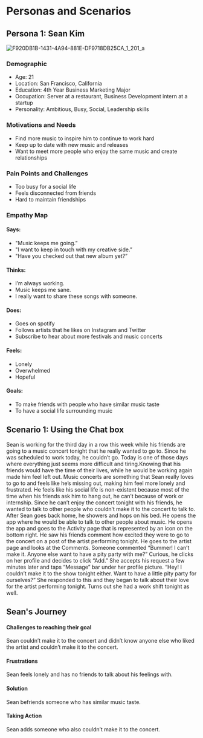 # Personas and Scenarios 

## Persona 1: Sean Kim 
![F920DB1B-1431-4A94-881E-DF9718DB25CA_1_201_a](https://user-images.githubusercontent.com/62866389/81170240-2e49d380-8f4f-11ea-8b3b-841bfd8f4ae9.jpeg)

### Demographic
- Age: 21
- Location: San Francisco, California
- Education: 4th Year Business Marketing Major 
- Occupation: Server at a restaurant, Business Development intern at a startup 
- Personality: Ambitious, Busy, Social, Leadership skills 
### Motivations and Needs
- Find more music to inspire him to continue to work hard 
- Keep up to date with new music and releases 
- Want to meet more people who enjoy the same music and create relationships 
### Pain Points and Challenges
- Too busy for a social life
- Feels disconnected from friends
- Hard to maintain friendships
### Empathy Map
#### Says:
- "Music keeps me going.”
- "I want to keep in touch with my creative side.” 
- "Have you checked out that new album yet?” 

#### Thinks:
- I’m always working. 
- Music keeps me sane. 
- I really want to share these songs with someone. 
#### Does:
- Goes on spotify
- Follows artists that he likes on Instagram and Twitter 
- Subscribe to hear about more festivals and music concerts 
#### Feels:
- Lonely 
- Overwhelmed 
- Hopeful 
#### Goals:
- To make friends with people who have similar music taste
- To have a social life surrounding music

## Scenario 1: Using the Chat box 
Sean is working for the third day in a row this week while his friends are going to a music concert tonight that he really wanted to go to. Since he was scheduled to work today, he couldn’t go. Today is one of those days where everything just seems more difficult and tiring.Knowing that his friends would have the time of their lives, while he would be working again made him feel left out. Music concerts are something that Sean really loves to go to and feels like he’s missing out, making him feel more lonely and frustrated. He feels like his social life is non-existent because most of the time when his friends ask him to hang out, he can’t because of work or internship. Since he can’t enjoy the concert tonight with his friends, he wanted to talk to other people who couldn’t make it to the concert to talk to. After Sean goes back home, he showers and hops on his bed. He opens the app where he would be able to talk to other people about music. He opens the app and goes to the Activity page that is represented by an icon on the bottom right. He saw his friends comment how excited they were to go to the concert on a post of the artist performing tonight. He goes to the artist page and looks at the Comments. Someone commented “Bummer! I can’t make it. Anyone else want to have a pity party with me?”  Curious, he clicks on her profile and decides to click “Add.” She accepts his request a few minutes later and taps “Message” bar under her profile picture. “Hey! I couldn’t make it to the show tonight either. Want to have a little pity party for ourselves?” She responded to this and they began to talk about their love for the artist performing tonight. Turns out she had a work shift tonight as well. 

## Sean's Journey 
#### Challenges to reaching their goal
Sean couldn’t make it to the concert and didn’t know anyone else who liked the artist and couldn’t make it to the concert. 
#### Frustrations
Sean feels lonely and has no friends to talk about his feelings with. 
#### Solution
Sean befriends someone who has similar music taste. 
#### Taking Action
Sean adds someone who also couldn’t make it to the concert. 


